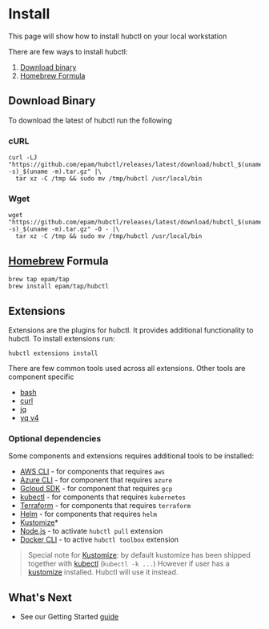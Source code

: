 # Install

This page will show how to install hubctl on your local workstation

There are few ways to install hubctl:

1. [Download binary](#download-binary)
2. [Homebrew Formula](#homebrew-formula)

## Download Binary

To download the latest of hubctl run the following

### cURL

```shell
curl -LJ "https://github.com/epam/hubctl/releases/latest/download/hubctl_$(uname -s)_$(uname -m).tar.gz" |\
  tar xz -C /tmp && sudo mv /tmp/hubctl /usr/local/bin
```

### Wget

```shell
wget "https://github.com/epam/hubctl/releases/latest/download/hubctl_$(uname -s)_$(uname -m).tar.gz" -O - |\
  tar xz -C /tmp && sudo mv /tmp/hubctl /usr/local/bin
```

## [Homebrew](https://brew.sh/) Formula

```shell
brew tap epam/tap
brew install epam/tap/hubctl
```

## Extensions

Extensions are the plugins for hubctl. It provides additional functionality to hubctl. To install extensions run:

```shell
hubctl extensions install
```

There are few common tools used across all extensions. Other tools are component specific

* [bash]
* [curl]
* [jq]
* [yq v4]

### Optional dependencies

Some components and extensions requires additional tools to be installed:

* [AWS CLI] - for components that requires `aws`
* [Azure CLI] - for component that requires `azure`
* [Gcloud SDK] - for component that requires `gcp`
* [kubectl] - for components that requires `kubernetes`
* [Terraform] - for components that requires `terraform`
* [Helm] - for components that requires `helm`
* [Kustomize]*
* [Node.js] - to activate `hubctl pull` extension
* [Docker CLI] - to active `hubctl toolbox` extension

> Special note for [Kustomize]: by default kustomize has been shipped together with [kubectl] (`kubectl -k ...`) However if user has a [kustomize] installed. Hubctl will use it instead.

## What's Next

* See our Getting Started [guide](/tutorials/)

[AWS CLI]: https://aws.amazon.com/cli/
[Azure CLI]: https://docs.microsoft.com/en-us/cli/azure/
[Gcloud SDK]: https://cloud.google.com/sdk/docs/install
[kubectl]: https://kubernetes.io/docs/reference/kubectl/overview/
[jq]: https://stedolan.github.io/jq/
[yq v4]: https://github.com/mikefarah/yq
[Node.js]: https://nodejs.org
[bash]: https://www.gnu.org/software/bash
[curl]: https://curl.se
[Terraform]: http://terraform.io
[Helm]: https://helm.sh
[Kustomize]: https://kustomize.io
[Docker CLI]: https://www.docker.com/
